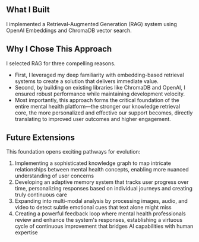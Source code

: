 ## What I Built
I implemented a Retrieval-Augmented Generation (RAG) system using OpenAI Embeddings and ChromaDB vector search.

## Why I Chose This Approach
I selected RAG for three compelling reasons. 
- First, I leveraged my deep familiarity with embedding-based retrieval systems to create a solution that delivers immediate value. 
- Second, by building on existing libraries like ChromaDB and OpenAI, I ensured robust performance while maintaining development velocity. 
- Most importantly, this approach forms the critical foundation of the entire mental health platform—the stronger our knowledge retrieval core, the more personalized and effective our support becomes, directly translating to improved user outcomes and higher engagement.

## Future Extensions
This foundation opens exciting pathways for evolution:
1) Implementing a sophisticated knowledge graph to map intricate relationships between mental health concepts, enabling more nuanced understanding of user concerns
2) Developing an adaptive memory system that tracks user progress over time, personalizing responses based on individual journeys and creating truly continuous care
3) Expanding into multi-modal analysis by processing images, audio, and video to detect subtle emotional cues that text alone might miss
4) Creating a powerful feedback loop where mental health professionals review and enhance the system's responses, establishing a virtuous cycle of continuous improvement that bridges AI capabilities with human expertise